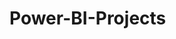 # Power-BI-Projects

<a href="https://app.powerbi.com/view?r=eyJrIjoiMDVmNjdiYjMtM2YzNC00ODFmLWE5ZTctYjc4ZTk0YTc5NzI4IiwidCI6ImYzNmUyMWM1LTU0MjktNDRlNi1hZjlhLTUwOWMzYWEwNzc2MSJ9"><img></a>
